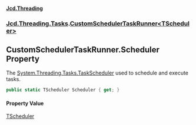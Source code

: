 #### [Jcd.Threading](index.md 'index')
### [Jcd.Threading.Tasks](Jcd.Threading.Tasks.md 'Jcd.Threading.Tasks').[CustomSchedulerTaskRunner&lt;TScheduler&gt;](CustomSchedulerTaskRunner_TScheduler_.md 'Jcd.Threading.Tasks.CustomSchedulerTaskRunner<TScheduler>')

## CustomSchedulerTaskRunner<TScheduler>.Scheduler Property

The [System.Threading.Tasks.TaskScheduler](https://docs.microsoft.com/en-us/dotnet/api/System.Threading.Tasks.TaskScheduler 'System.Threading.Tasks.TaskScheduler') used to schedule and execute tasks.

```csharp
public static TScheduler Scheduler { get; }
```

#### Property Value
[TScheduler](CustomSchedulerTaskRunner_TScheduler_.md#Jcd.Threading.Tasks.CustomSchedulerTaskRunner_TScheduler_.TScheduler 'Jcd.Threading.Tasks.CustomSchedulerTaskRunner<TScheduler>.TScheduler')